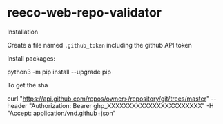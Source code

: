 # reeco-web-repo-validator

Installation

Create a file named `.github_token` including the github API token

Install packages:

python3 -m pip install --upgrade pip



To get the sha

curl "https://api.github.com/repos/owner>/repository/git/trees/master" --header "Authorization: Bearer ghp_XXXXXXXXXXXXXXXXXXXXXXX" -H "Accept: application/vnd.github+json"
